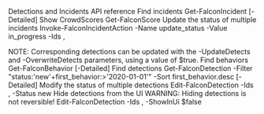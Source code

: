 Detections and Incidents
API reference
Find incidents
Get-FalconIncident [-Detailed]
Show CrowdScores
Get-FalconScore
Update the status of multiple incidents
Invoke-FalconIncidentAction -Name update_status -Value in_progress -Ids <id>, <id>

NOTE: Corresponding detections can be updated with the -UpdateDetects and -OverwriteDetects parameters, using a value of $true.
Find behaviors
Get-FalconBehavior [-Detailed]
Find detections
Get-FalconDetection -Filter "status:'new'+first_behavior:>'2020-01-01'" -Sort first_behavior.desc [-Detailed]
Modify the status of multiple detections
Edit-FalconDetection -Ids <id>, <id> -Status new
Hide detections from the UI
WARNING: Hiding detections is not reversible!
Edit-FalconDetection -Ids <id>, <id> -ShowInUi $false